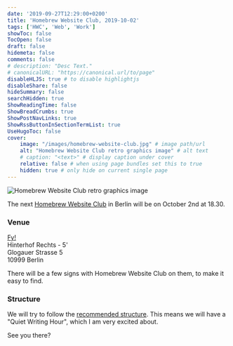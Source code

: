 ```yaml
---
date: '2019-09-27T12:29:00+0200'
title: 'Homebrew Website Club, 2019-10-02'
tags: ['HWC', 'Web', 'Work']
showToc: false
TocOpen: false
draft: false
hidemeta: false
comments: false
# description: "Desc Text."
# canonicalURL: "https://canonical.url/to/page"
disableHLJS: true # to disable highlightjs
disableShare: false
hideSummary: false
searchHidden: true
ShowReadingTime: false
ShowBreadCrumbs: true
ShowPostNavLinks: true
ShowRssButtonInSectionTermList: true
UseHugoToc: false
cover:
    image: "/images/homebrew-website-club.jpg" # image path/url
    alt: "Homebrew Website Club retro graphics image" # alt text
    # caption: "<text>" # display caption under cover
    relative: false # when using page bundles set this to true
    hidden: true # only hide on current single page
---
```


![Homebrew Website Club retro graphics image](/images/homebrew-website-club.jpg)

The next [Homebrew Website Club](https://indieweb.org/Homebrew_Website_Club) in Berlin will be on October 2nd at 18.30.

### Venue

[Fy!](https://www.iamfy.co)<br/>
Hinterhof Rechts - 5'<br/>
Glogauer Strasse 5<br/>
10999 Berlin

There will be a few signs with Homebrew Website Club on them, to make it easy to find.

### Structure

We will try to follow the [recommended structure](https://indieweb.org/Homebrew_Website_Club#structure). This means we will have a "Quiet Writing Hour", which I am very excited about.

See you there?

